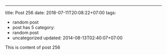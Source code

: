 ---
title: Post 256
date: 2018-07-11T20:08:22+07:00
tags:
  - random post
  - post has 5
category:
  - random post
  - uncategorized
updated: 2014-08-13T02:40:07+07:00

This is content of post 256